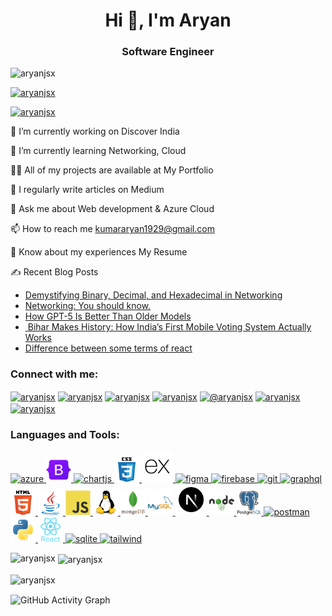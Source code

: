 <h1 align="center">Hi 👋, I'm Aryan</h1>
<h3 align="center">Software Engineer</h3>

<p align="left"> <img src="https://komarev.com/ghpvc/?username=aryanjsx&label=Profile%20views&color=0e75b6&style=flat" alt="aryanjsx" /> </p>

<p align="left"> <a href="https://github.com/ryo-ma/github-profile-trophy"><img src="https://github-profile-trophy.vercel.app/?username=aryanjsx" alt="aryanjsx" /></a> </p>

<p align="left"> <a href="https://twitter.com/aryanjsx" target="blank"><img src="https://img.shields.io/twitter/follow/aryanjsx?logo=twitter&style=for-the-badge" alt="aryanjsx" /></a> </p>

🔭 I’m currently working on Discover India

🌱 I’m currently learning Networking, Cloud

👨‍💻 All of my projects are available at My Portfolio

📝 I regularly write articles on Medium

💬 Ask me about Web development & Azure Cloud

📫 How to reach me kumararyan1929@gmail.com

📄 Know about my experiences My Resume

✍️ Recent Blog Posts

<!-- BLOG-POST-LIST:START -->
- [Demystifying Binary, Decimal, and Hexadecimal in Networking](https://aryanjsx.medium.com/demystifying-binary-decimal-and-hexadecimal-in-networking-c2d425bfb157?source=rss-e9121c7489f2------2)
- [Networking: You should know.](https://aryanjsx.medium.com/networking-you-should-know-19ba769cbce7?source=rss-e9121c7489f2------2)
- [How GPT-5 Is Better Than Older Models](https://aryanjsx.medium.com/how-gpt-5-is-better-than-older-models-c9cbef2fd7ca?source=rss-e9121c7489f2------2)
- [️ Bihar Makes History: How India’s First Mobile Voting System Actually Works](https://aryanjsx.medium.com/%EF%B8%8F-bihar-makes-history-how-indias-first-mobile-voting-system-actually-works-b81739e8605c?source=rss-e9121c7489f2------2)
- [Difference between some terms of react](https://aryanjsx.medium.com/react-different-9fceac072cd1?source=rss-e9121c7489f2------2)
<!-- BLOG-POST-LIST:END -->

<h3 align="left">Connect with me:</h3>
<p align="left">
<a href="https://twitter.com/aryanjsx" target="blank"><img align="center" src="https://raw.githubusercontent.com/rahuldkjain/github-profile-readme-generator/master/src/images/icons/Social/twitter.svg" alt="aryanjsx" height="30" width="40" /></a>
<a href="https://linkedin.com/in/aryanjsx" target="blank"><img align="center" src="https://raw.githubusercontent.com/rahuldkjain/github-profile-readme-generator/master/src/images/icons/Social/linked-in-alt.svg" alt="aryanjsx" height="30" width="40" /></a>
<a href="https://fb.com/aryanjsx" target="blank"><img align="center" src="https://raw.githubusercontent.com/rahuldkjain/github-profile-readme-generator/master/src/images/icons/Social/facebook.svg" alt="aryanjsx" height="30" width="40" /></a>
<a href="https://instagram.com/aryanjsx" target="blank"><img align="center" src="https://raw.githubusercontent.com/rahuldkjain/github-profile-readme-generator/master/src/images/icons/Social/instagram.svg" alt="aryanjsx" height="30" width="40" /></a>
<a href="https://aryanjsx.medium.com/" target="blank"><img align="center" src="https://raw.githubusercontent.com/rahuldkjain/github-profile-readme-generator/master/src/images/icons/Social/medium.svg" alt="@aryanjsx" height="30" width="40" /></a>
<a href="https://www.leetcode.com/aryanjsx" target="blank"><img align="center" src="https://raw.githubusercontent.com/rahuldkjain/github-profile-readme-generator/master/src/images/icons/Social/leet-code.svg" alt="aryanjsx" height="30" width="40" /></a>
<a href="https://www.geeksforgeeks.org/user/aryanjsx/" target="blank"><img align="center" src="https://raw.githubusercontent.com/rahuldkjain/github-profile-readme-generator/master/src/images/icons/Social/geeks-for-geeks.svg" alt="aryanjsx" height="30" width="40" /></a>
</p>

<h3 align="left">Languages and Tools:</h3>
<p align="left">
<a href="https://azure.microsoft.com/en-in/" target="_blank" rel="noreferrer">
<img src="https://www.vectorlogo.zone/logos/microsoft_azure/microsoft_azure-icon.svg" alt="azure" width="40" height="40"/>
</a>
<a href="https://getbootstrap.com" target="_blank" rel="noreferrer">
<img src="https://raw.githubusercontent.com/devicons/devicon/master/icons/bootstrap/bootstrap-original.svg" alt="bootstrap" width="40" height="40"/>
</a>
<a href="https://www.chartjs.org" target="_blank" rel="noreferrer">
<img src="https://www.chartjs.org/media/logo-title.svg" alt="chartjs" width="40" height="40"/>
</a>
<a href="https://www.w3schools.com/css/" target="_blank" rel="noreferrer">
<img src="https://raw.githubusercontent.com/devicons/devicon/master/icons/css3/css3-original-wordmark.svg" alt="css3" width="40" height="40"/>
</a>
<a href="https://expressjs.com" target="_blank" rel="noreferrer">
<img src="https://raw.githubusercontent.com/devicons/devicon/master/icons/express/express-original.svg" alt="express" width="40" height="40" style="background:white; padding:5px; border-radius:5px;"/>
</a>
<a href="https://www.figma.com/" target="_blank" rel="noreferrer">
<img src="https://www.vectorlogo.zone/logos/figma/figma-icon.svg" alt="figma" width="40" height="40"/>
</a>
<a href="https://firebase.google.com/" target="_blank" rel="noreferrer">
<img src="https://www.vectorlogo.zone/logos/firebase/firebase-icon.svg" alt="firebase" width="40" height="40"/>
</a>
<a href="https://git-scm.com/" target="_blank" rel="noreferrer">
<img src="https://www.vectorlogo.zone/logos/git-scm/git-scm-icon.svg" alt="git" width="40" height="40"/>
</a>
<a href="https://graphql.org" target="_blank" rel="noreferrer">
<img src="https://www.vectorlogo.zone/logos/graphql/graphql-icon.svg" alt="graphql" width="40" height="40"/>
</a>
<a href="https://www.w3.org/html/" target="_blank" rel="noreferrer">
<img src="https://raw.githubusercontent.com/devicons/devicon/master/icons/html5/html5-original-wordmark.svg" alt="html5" width="40" height="40"/>
</a>
<a href="https://www.java.com" target="_blank" rel="noreferrer">
<img src="https://raw.githubusercontent.com/devicons/devicon/master/icons/java/java-original.svg" alt="java" width="40" height="40"/>
</a>
<a href="https://developer.mozilla.org/en-US/docs/Web/JavaScript" target="_blank" rel="noreferrer">
<img src="https://raw.githubusercontent.com/devicons/devicon/master/icons/javascript/javascript-original.svg" alt="javascript" width="40" height="40"/>
</a>
<a href="https://www.linux.org/" target="_blank" rel="noreferrer">
<img src="https://raw.githubusercontent.com/devicons/devicon/master/icons/linux/linux-original.svg" alt="linux" width="40" height="40"/>
</a>
<a href="https://www.mongodb.com/" target="_blank" rel="noreferrer">
<img src="https://raw.githubusercontent.com/devicons/devicon/master/icons/mongodb/mongodb-original-wordmark.svg" alt="mongodb" width="40" height="40"/>
</a>
<a href="https://www.mysql.com/" target="_blank" rel="noreferrer">
<img src="https://raw.githubusercontent.com/devicons/devicon/master/icons/mysql/mysql-original-wordmark.svg" alt="mysql" width="40" height="40"/>
</a>
<a href="https://nextjs.org/" target="_blank" rel="noreferrer">
<img src="https://raw.githubusercontent.com/devicons/devicon/master/icons/nextjs/nextjs-original.svg" alt="nextjs" width="40" height="40" style="background:white; padding:5px; border-radius:5px;"/>
</a>
<a href="https://nodejs.org" target="_blank" rel="noreferrer">
<img src="https://raw.githubusercontent.com/devicons/devicon/master/icons/nodejs/nodejs-original-wordmark.svg" alt="nodejs" width="40" height="40"/>
</a>
<a href="https://www.postgresql.org" target="_blank" rel="noreferrer">
<img src="https://raw.githubusercontent.com/devicons/devicon/master/icons/postgresql/postgresql-original-wordmark.svg" alt="postgresql" width="40" height="40"/>
</a>
<a href="https://postman.com" target="_blank" rel="noreferrer">
<img src="https://www.vectorlogo.zone/logos/getpostman/getpostman-icon.svg" alt="postman" width="40" height="40"/>
</a>
<a href="https://www.python.org" target="_blank" rel="noreferrer">
<img src="https://raw.githubusercontent.com/devicons/devicon/master/icons/python/python-original.svg" alt="python" width="40" height="40"/>
</a>
<a href="https://reactjs.org/" target="_blank" rel="noreferrer">
<img src="https://raw.githubusercontent.com/devicons/devicon/master/icons/react/react-original-wordmark.svg" alt="react" width="40" height="40"/>
</a>
<a href="https://www.sqlite.org/" target="_blank" rel="noreferrer">
<img src="https://www.vectorlogo.zone/logos/sqlite/sqlite-icon.svg" alt="sqlite" width="40" height="40"/>
</a>
<a href="https://tailwindcss.com/" target="_blank" rel="noreferrer">
<img src="https://www.vectorlogo.zone/logos/tailwindcss/tailwindcss-icon.svg" alt="tailwind" width="40" height="40"/>
</a>
</p>

<p><img align="left" src="https://github-readme-stats.vercel.app/api/top-langs?username=aryanjsx&show_icons=true&locale=en&layout=compact" alt="aryanjsx" /></p>

<p>&nbsp;<img align="center" src="https://github-readme-stats.vercel.app/api?username=aryanjsx&show_icons=true&locale=en" alt="aryanjsx" /></p>

<p><img align="center" src="https://github-readme-streak-stats.herokuapp.com/?user=aryanjsx&" alt="aryanjsx" /></p>

<img align="center" src="https://github-readme-activity-graph.vercel.app/graph?username=aryanjsx&theme=github-compact&hide_border=true" alt="GitHub Activity Graph" />
